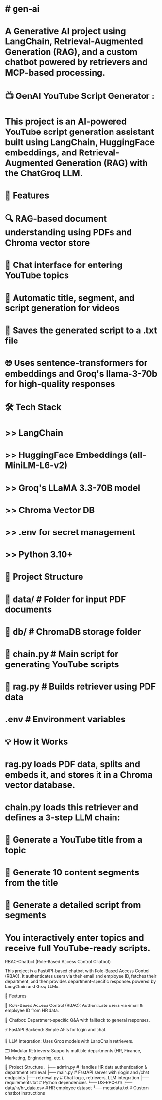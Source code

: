 # \# gen-ai

# A Generative AI project using LangChain, Retrieval-Augmented Generation (RAG), and a custom chatbot powered by retrievers and MCP-based processing.

# 

# 

# 📺 GenAI YouTube Script Generator : 

# This project is an AI-powered YouTube script generation assistant built using LangChain, HuggingFace embeddings, and Retrieval-Augmented Generation (RAG) with the ChatGroq LLM.

# 

# 🚀 Features

# 🔍 RAG-based document understanding using PDFs and Chroma vector store

# 

# 🤖 Chat interface for entering YouTube topics

# 

# 🧠 Automatic title, segment, and script generation for videos

# 

# 💾 Saves the generated script to a .txt file

# 

# 🌐 Uses sentence-transformers for embeddings and Groq's llama-3-70b for high-quality responses

# 

# 🛠️ Tech Stack

# >> LangChain

# 

# >> HuggingFace Embeddings (all-MiniLM-L6-v2)

# 

# >> Groq's LLaMA 3.3-70B model

# 

# >> Chroma Vector DB

# 

# >> .env for secret management

# 

# >> Python 3.10+

# 

# 🧩 Project Structure

# 📁 data/                # Folder for input PDF documents

# 📁 db/                  # ChromaDB storage folder

# 📄 chain.py             # Main script for generating YouTube scripts

# 📄 rag.py               # Builds retriever using PDF data

# .env                    # Environment variables

# 

# 

# 💡 How it Works

# rag.py loads PDF data, splits and embeds it, and stores it in a Chroma vector database.

# 

# chain.py loads this retriever and defines a 3-step LLM chain:

# 

# 🔹 Generate a YouTube title from a topic

# 

# 🔹 Generate 10 content segments from the title

# 

# 🔹 Generate a detailed script from segments

# 

# You interactively enter topics and receive full YouTube-ready scripts.





RBAC-Chatbot (Role-Based Access Control Chatbot)

This project is a FastAPI-based chatbot with Role-Based Access Control (RBAC).
It authenticates users via their email and employee ID, fetches their department, and then provides department-specific responses powered by LangChain and Groq LLMs.

🚀 Features

🔐 Role-Based Access Control (RBAC): Authenticate users via email & employee ID from HR data.

💬 Chatbot: Department-specific Q&A with fallback to general responses.

⚡ FastAPI Backend: Simple APIs for login and chat.

🤖 LLM Integration: Uses Groq models with LangChain retrievers.

🗂 Modular Retrievers: Supports multiple departments (HR, Finance, Marketing, Engineering, etc.).

📂 Project Structure
.
├── admin.py          # Handles HR data authentication & department retrieval
├── main.py           # FastAPI server with /login and /chat endpoints
├── retrieval.py      # Chat logic, retrievers, LLM integration
├── requirements.txt  # Python dependencies
└── DS-RPC-01/
    ├── data/hr/hr_data.csv   # HR employee dataset
    └── metadata.txt          # Custom chatbot instructions



